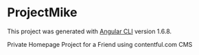 # ProjectMike

This project was generated with [Angular CLI](https://github.com/angular/angular-cli) version 1.6.8.

Private Homepage Project for a Friend using contentful.com CMS
